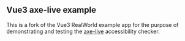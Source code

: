 ## Vue3 axe-live example

This is a fork of the Vue3 RealWorld example app for the purpose of demonstrating
and testing the [axe-live](https://github.com/MattCheely/axe-live) accessibility
checker.